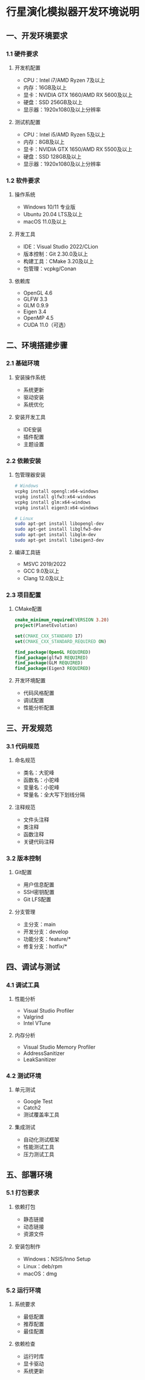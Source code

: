 # 行星演化模拟器开发环境说明

## 一、开发环境要求

### 1.1 硬件要求
1. 开发机配置
   - CPU：Intel i7/AMD Ryzen 7及以上
   - 内存：16GB及以上
   - 显卡：NVIDIA GTX 1660/AMD RX 5600及以上
   - 硬盘：SSD 256GB及以上
   - 显示器：1920x1080及以上分辨率

2. 测试机配置
   - CPU：Intel i5/AMD Ryzen 5及以上
   - 内存：8GB及以上
   - 显卡：NVIDIA GTX 1650/AMD RX 5500及以上
   - 硬盘：SSD 128GB及以上
   - 显示器：1920x1080及以上分辨率

### 1.2 软件要求
1. 操作系统
   - Windows 10/11 专业版
   - Ubuntu 20.04 LTS及以上
   - macOS 11.0及以上

2. 开发工具
   - IDE：Visual Studio 2022/CLion
   - 版本控制：Git 2.30.0及以上
   - 构建工具：CMake 3.20及以上
   - 包管理：vcpkg/Conan

3. 依赖库
   - OpenGL 4.6
   - GLFW 3.3
   - GLM 0.9.9
   - Eigen 3.4
   - OpenMP 4.5
   - CUDA 11.0（可选）

## 二、环境搭建步骤

### 2.1 基础环境
1. 安装操作系统
   - 系统更新
   - 驱动安装
   - 系统优化

2. 安装开发工具
   - IDE安装
   - 插件配置
   - 主题设置

### 2.2 依赖安装
1. 包管理器安装
   ```bash
   # Windows
   vcpkg install opengl:x64-windows
   vcpkg install glfw3:x64-windows
   vcpkg install glm:x64-windows
   vcpkg install eigen3:x64-windows

   # Linux
   sudo apt-get install libopengl-dev
   sudo apt-get install libglfw3-dev
   sudo apt-get install libglm-dev
   sudo apt-get install libeigen3-dev
   ```

2. 编译工具链
   - MSVC 2019/2022
   - GCC 9.0及以上
   - Clang 12.0及以上

### 2.3 项目配置
1. CMake配置
   ```cmake
   cmake_minimum_required(VERSION 3.20)
   project(PlanetEvolution)
   
   set(CMAKE_CXX_STANDARD 17)
   set(CMAKE_CXX_STANDARD_REQUIRED ON)
   
   find_package(OpenGL REQUIRED)
   find_package(glfw3 REQUIRED)
   find_package(GLM REQUIRED)
   find_package(Eigen3 REQUIRED)
   ```

2. 开发环境配置
   - 代码风格配置
   - 调试配置
   - 性能分析配置

## 三、开发规范

### 3.1 代码规范
1. 命名规范
   - 类名：大驼峰
   - 函数名：小驼峰
   - 变量名：小驼峰
   - 常量名：全大写下划线分隔

2. 注释规范
   - 文件头注释
   - 类注释
   - 函数注释
   - 关键代码注释

### 3.2 版本控制
1. Git配置
   - 用户信息配置
   - SSH密钥配置
   - Git LFS配置

2. 分支管理
   - 主分支：main
   - 开发分支：develop
   - 功能分支：feature/*
   - 修复分支：hotfix/*

## 四、调试与测试

### 4.1 调试工具
1. 性能分析
   - Visual Studio Profiler
   - Valgrind
   - Intel VTune

2. 内存分析
   - Visual Studio Memory Profiler
   - AddressSanitizer
   - LeakSanitizer

### 4.2 测试环境
1. 单元测试
   - Google Test
   - Catch2
   - 测试覆盖率工具

2. 集成测试
   - 自动化测试框架
   - 性能测试工具
   - 压力测试工具

## 五、部署环境

### 5.1 打包要求
1. 依赖打包
   - 静态链接
   - 动态链接
   - 资源文件

2. 安装包制作
   - Windows：NSIS/Inno Setup
   - Linux：deb/rpm
   - macOS：dmg

### 5.2 运行环境
1. 系统要求
   - 最低配置
   - 推荐配置
   - 最佳配置

2. 依赖检查
   - 运行时库
   - 显卡驱动
   - 系统更新 